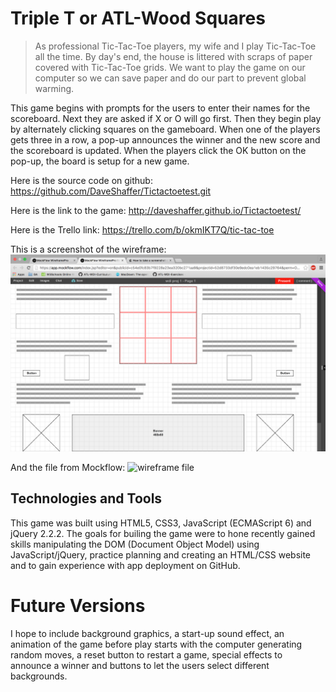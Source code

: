 # Triple T or ATL-Wood Squares

>As professional Tic-Tac-Toe players, my wife and I play Tic-Tac-Toe all the time. By day's end, the house is littered with scraps of paper covered with Tic-Tac-Toe grids. We want to play the game on our computer so we can save paper and do our part to prevent global warming.

This game begins with prompts for the users to enter their names for the scoreboard.  Next they are asked if X or O will go first.  Then they begin play by alternately clicking squares on the gameboard.  When one of the players gets three in a row, a pop-up announces the winner and the new score and the scoreboard is updated.  When the players click the OK button on the pop-up, the board is setup for a new game.

Here is the source code on github:
https://github.com/DaveShaffer/Tictactoetest.git

Here is the link to the game:
http://daveshaffer.github.io/Tictactoetest/

Here is the Trello link:
https://trello.com/b/okmIKT7Q/tic-tac-toe

This is a screenshot of the wireframe:
![#wireframe](https://github.com/DaveShaffer/Tictactoetest/blob/master/Screen_Shot_2016-04-02_at_10.21.45_PM.png)

And the file from Mockflow:
![wireframe file](https://github.com/DaveShaffer/Tictactoetest/blob/master/WireframeComponent.mflib)

## Technologies and Tools
This game was built using HTML5, CSS3, JavaScript (ECMAScript 6) and jQuery 2.2.2.  The goals for builing the game were to hone recently gained skills manipulating the DOM (Document Object Model) using JavaScript/jQuery, practice planning and creating an HTML/CSS website and to gain experience with app deployment on GitHub.

# Future Versions
I hope to include background graphics, a start-up sound effect, an animation of the game before play starts with the computer generating random moves, a reset button to restart a game, special effects to announce a winner and buttons to let the users select different backgrounds.

